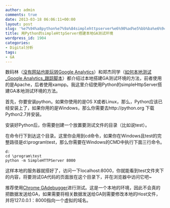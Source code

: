 ```yaml
---
author: admin
comments: true
date: 2013-03-18 06:06:11+00:00
layout: post
slug: '%e7%94%a8python%e7%9a%84simplehttpserver%e6%90%ad%e5%bb%ba%e6%9c%ac%e5%9c%b0ga%e6%b5%8b%e8%af%95%e7%8e%af%e5%a2%83'
title: 用Python的simpleHttpServer搭建本地GA测试环境
wordpress_id: 1904
categories:
- Digital分析
tags:
- GA
---
```


数码林（[没有网站也能玩转Google Analytics](http://blog.digitalforest.cn/test-google-analytics)）和郑杰同学（[如何本地测试_Google Analytics_跟踪脚本](http://itweb.me/?p=181)）都介绍过本地搭建GA测试环境的方法，前者使用的是Apache，后者使用xampp。我这里介绍使用Python的simpleHttpServer搭建GA本地测试环境的方法。

首先，你要安装python。如果你使用的是OS X或者Linux，那么，Python应该已经安装上了，如果你用的是Windows，那么你需要去http://python.org 下载Python2.7并安装。

安装好Python后，你需要创建一个放置要测试文件的目录（比如说test）。

在命令行下到达这个目录。这里你会用到cd命令，如果你在Windows且test的完整路径是d:\program\test，那么你需要在Windows的CMD中执行下面三行命令。<!-- more -->

    
    d:
    cd \program\test
    python -m SimpleHTTPServer 8000


这样本地的服务器就搭好了，访问一下localhost:8000，你就能看到test文件夹下的内容，将要测试GA代码的页面放在这个目录下，并在浏览器中访问它吧~

推荐使用[Chrome GAdebugger](http://www.cloga.info/2012/05/19/%e5%88%a9%e7%94%a8chrome%e7%9a%84google-analytics-debugger%e8%bf%9b%e8%a1%8cga%e7%9a%84%e6%95%85%e9%9a%9c%e6%8e%92%e9%99%a4/)进行测试。这是一个本地的环境，因此不会真的把数据发送给GA，如果需要将相关数据发送给GA则需要修改本地的Host文件，并将127.0.0.1：8000指向一个虚拟的域名。
